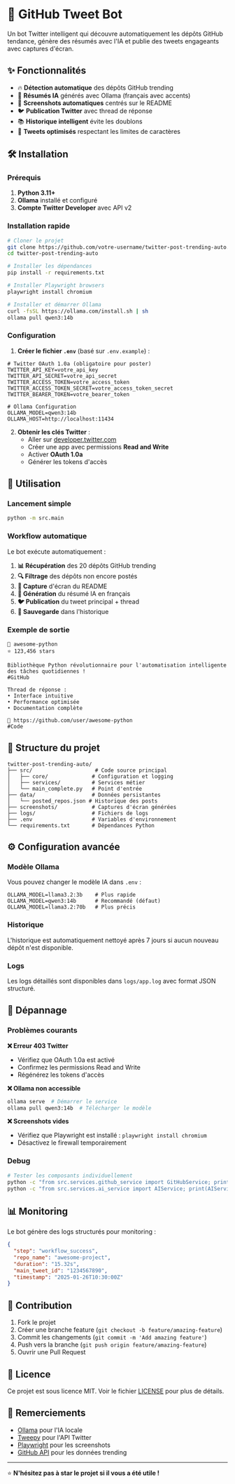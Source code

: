 # 🚀 GitHub Tweet Bot

Un bot Twitter intelligent qui découvre automatiquement les dépôts GitHub tendance, génère des résumés avec l'IA et publie des tweets engageants avec captures d'écran.

## ✨ Fonctionnalités

- 🔥 **Détection automatique** des dépôts GitHub trending
- 🤖 **Résumés IA** générés avec Ollama (français avec accents)
- 📸 **Screenshots automatiques** centrés sur le README
- 🐦 **Publication Twitter** avec thread de réponse
- 📚 **Historique intelligent** évite les doublons
- 🎯 **Tweets optimisés** respectant les limites de caractères

## 🛠️ Installation

### Prérequis

1. **Python 3.11+**
2. **Ollama** installé et configuré
3. **Compte Twitter Developer** avec API v2

### Installation rapide

```bash
# Cloner le projet
git clone https://github.com/votre-username/twitter-post-trending-auto.git
cd twitter-post-trending-auto

# Installer les dépendances
pip install -r requirements.txt

# Installer Playwright browsers
playwright install chromium

# Installer et démarrer Ollama
curl -fsSL https://ollama.com/install.sh | sh
ollama pull qwen3:14b
```

### Configuration

1. **Créer le fichier `.env`** (basé sur `.env.example`) :

```env
# Twitter OAuth 1.0a (obligatoire pour poster)
TWITTER_API_KEY=votre_api_key
TWITTER_API_SECRET=votre_api_secret
TWITTER_ACCESS_TOKEN=votre_access_token
TWITTER_ACCESS_TOKEN_SECRET=votre_access_token_secret
TWITTER_BEARER_TOKEN=votre_bearer_token

# Ollama Configuration
OLLAMA_MODEL=qwen3:14b
OLLAMA_HOST=http://localhost:11434
```

2. **Obtenir les clés Twitter** :
   - Aller sur [developer.twitter.com](https://developer.twitter.com)
   - Créer une app avec permissions **Read and Write**
   - Activer **OAuth 1.0a**
   - Générer les tokens d'accès

## 🚀 Utilisation

### Lancement simple

```bash
python -m src.main
```

### Workflow automatique

Le bot exécute automatiquement :

1. **📊 Récupération** des 20 dépôts GitHub trending
2. **🔍 Filtrage** des dépôts non encore postés
3. **📸 Capture** d'écran du README
4. **🤖 Génération** du résumé IA en français
5. **🐦 Publication** du tweet principal + thread
6. **💾 Sauvegarde** dans l'historique

### Exemple de sortie

```
🐍 awesome-python
⭐ 123,456 stars

Bibliothèque Python révolutionnaire pour l'automatisation intelligente des tâches quotidiennes !
#GitHub

Thread de réponse :
• Interface intuitive
• Performance optimisée  
• Documentation complète

🔗 https://github.com/user/awesome-python
#Code
```

## 📁 Structure du projet

```
twitter-post-trending-auto/
├── src/                    # Code source principal
│   ├── core/              # Configuration et logging
│   ├── services/          # Services métier
│   └── main_complete.py   # Point d'entrée
├── data/                  # Données persistantes
│   └── posted_repos.json # Historique des posts
├── screenshots/           # Captures d'écran générées
├── logs/                  # Fichiers de logs
├── .env                   # Variables d'environnement
└── requirements.txt       # Dépendances Python
```

## ⚙️ Configuration avancée

### Modèle Ollama

Vous pouvez changer le modèle IA dans `.env` :

```env
OLLAMA_MODEL=llama3.2:3b    # Plus rapide
OLLAMA_MODEL=qwen3:14b      # Recommandé (défaut)
OLLAMA_MODEL=llama3.2:70b   # Plus précis
```

### Historique

L'historique est automatiquement nettoyé après 7 jours si aucun nouveau dépôt n'est disponible.

### Logs

Les logs détaillés sont disponibles dans `logs/app.log` avec format JSON structuré.

## 🔧 Dépannage

### Problèmes courants

**❌ Erreur 403 Twitter**
- Vérifiez que OAuth 1.0a est activé
- Confirmez les permissions Read and Write
- Régénérez les tokens d'accès

**❌ Ollama non accessible**
```bash
ollama serve  # Démarrer le service
ollama pull qwen3:14b  # Télécharger le modèle
```

**❌ Screenshots vides**
- Vérifiez que Playwright est installé : `playwright install chromium`
- Désactivez le firewall temporairement

### Debug

```bash
# Tester les composants individuellement
python -c "from src.services.github_service import GitHubService; print(GitHubService().get_trending_repositories(1))"
python -c "from src.services.ai_service import AIService; print(AIService().summarize_readme('Test README'))"
```

## 📊 Monitoring

Le bot génère des logs structurés pour monitoring :

```json
{
  "step": "workflow_success",
  "repo_name": "awesome-project", 
  "duration": "15.32s",
  "main_tweet_id": "1234567890",
  "timestamp": "2025-01-26T10:30:00Z"
}
```

## 🤝 Contribution

1. Fork le projet
2. Créer une branche feature (`git checkout -b feature/amazing-feature`)
3. Commit les changements (`git commit -m 'Add amazing feature'`)
4. Push vers la branche (`git push origin feature/amazing-feature`)
5. Ouvrir une Pull Request

## 📄 Licence

Ce projet est sous licence MIT. Voir le fichier [LICENSE](LICENSE) pour plus de détails.

## 🙏 Remerciements

- [Ollama](https://ollama.com) pour l'IA locale
- [Tweepy](https://tweepy.readthedocs.io) pour l'API Twitter
- [Playwright](https://playwright.dev) pour les screenshots
- [GitHub API](https://docs.github.com/en/rest) pour les données trending

---

⭐ **N'hésitez pas à star le projet si il vous a été utile !**
